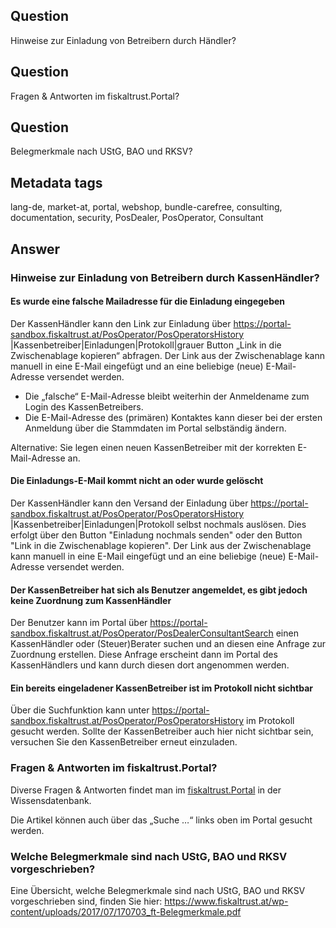 ## Question
Hinweise zur Einladung von Betreibern durch Händler?

## Question

Fragen & Antworten im fiskaltrust.Portal?

## Question

Belegmerkmale nach UStG, BAO und RKSV?

## Metadata tags

lang-de, market-at, portal, webshop, bundle-carefree, consulting, documentation, security, PosDealer, PosOperator, Consultant

## Answer

### Hinweise zur Einladung von Betreibern durch KassenHändler?

#### Es wurde eine falsche Mailadresse für die Einladung eingegeben

Der KassenHändler kann den Link zur Einladung über https://portal-sandbox.fiskaltrust.at/PosOperator/PosOperatorsHistory |Kassenbetreiber|Einladungen|Protokoll|grauer Button „Link in die Zwischenablage kopieren“ abfragen. Der Link aus der Zwischenablage kann manuell in eine E-Mail eingefügt und an eine beliebige (neue) E-Mail-Adresse versendet werden.

- Die „falsche“ E-Mail-Adresse bleibt weiterhin der Anmeldename zum Login des KassenBetreibers.
- Die E-Mail-Adresse des (primären) Kontaktes kann dieser bei der ersten Anmeldung über die Stammdaten im Portal selbständig ändern.

Alternative: Sie legen einen neuen KassenBetreiber mit der korrekten E-Mail-Adresse an.

#### Die Einladungs-E-Mail kommt nicht an oder wurde gelöscht

Der KassenHändler kann den Versand der Einladung über https://portal-sandbox.fiskaltrust.at/PosOperator/PosOperatorsHistory |Kassenbetreiber|Einladungen|Protokoll selbst nochmals auslösen. Dies erfolgt über den Button "Einladung nochmals senden" oder den Button "Link in die Zwischenablage kopieren". Der Link aus der Zwischenablage kann manuell in eine E-Mail eingefügt und an eine beliebige (neue) E-Mail-Adresse versendet werden.

#### Der KassenBetreiber hat sich als Benutzer angemeldet, es gibt jedoch keine Zuordnung zum KassenHändler

Der Benutzer kann im Portal über https://portal-sandbox.fiskaltrust.at/PosOperator/PosDealerConsultantSearch einen KassenHändler oder (Steuer)Berater suchen und an diesen eine Anfrage zur Zuordnung erstellen. Diese Anfrage erscheint dann im Portal des KassenHändlers und kann durch diesen dort angenommen werden.

#### Ein bereits eingeladener KassenBetreiber ist im Protokoll nicht sichtbar

Über die Suchfunktion kann unter https://portal-sandbox.fiskaltrust.at/PosOperator/PosOperatorsHistory im Protokoll gesucht werden. Sollte der KassenBetreiber auch hier nicht sichtbar sein, versuchen Sie den KassenBetreiber erneut einzuladen.

### Fragen & Antworten im fiskaltrust.Portal?

Diverse Fragen & Antworten findet man im [fiskaltrust.Portal](https://portal.fiskaltrust.at/) in der Wissensdatenbank.

Die Artikel können auch über das „Suche …“ links oben im Portal gesucht werden.

### Welche Belegmerkmale sind nach UStG, BAO und RKSV vorgeschrieben?

Eine Übersicht, welche Belegmerkmale sind nach UStG, BAO und RKSV vorgeschrieben sind, finden Sie hier: https://www.fiskaltrust.at/wp-content/uploads/2017/07/170703_ft-Belegmerkmale.pdf